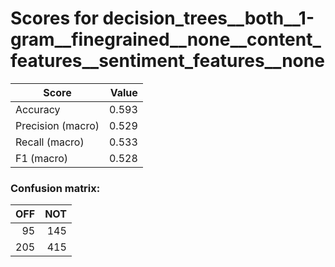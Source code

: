 # Scores for decision_trees__both__1-gram__finegrained__none__content_features__sentiment_features__none
|      Score      |Value|
|-----------------|----:|
|Accuracy         |0.593|
|Precision (macro)|0.529|
|Recall (macro)   |0.533|
|F1 (macro)       |0.528|

### Confusion matrix:
|OFF|NOT|
|--:|--:|
| 95|145|
|205|415|
